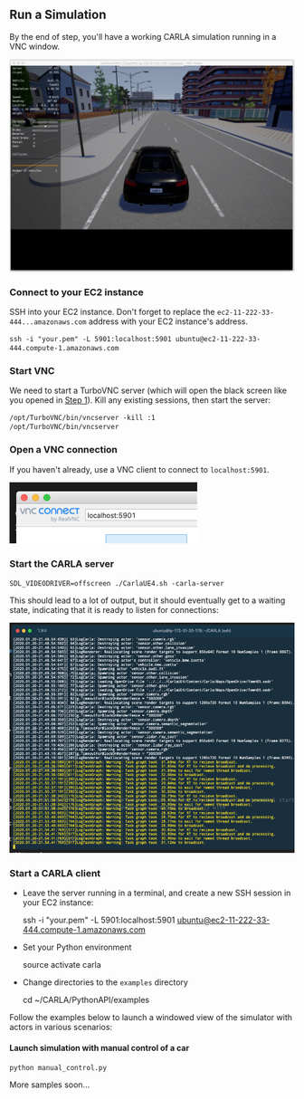## Run a Simulation

By the end of step, you'll have a working CARLA simulation running in a VNC window.

![Simulation](/img/drive.png)

### Connect to your EC2 instance

SSH into your EC2 instance. Don't forget to replace the `ec2-11-222-33-444...amazonaws.com` address with your EC2 instance's address.

    ssh -i "your.pem" -L 5901:localhost:5901 ubuntu@ec2-11-222-33-444.compute-1.amazonaws.com

### Start VNC

We need to start a TurboVNC server (which will open the black screen like you opened in [Step 1](./Step1-AWS)). Kill any existing sessions, then start the server:

    /opt/TurboVNC/bin/vncserver -kill :1
    /opt/TurboVNC/bin/vncserver

### Open a VNC connection

If you haven't already, use a VNC client to connect to `localhost:5901`.

![VNC](/img/vnc.png)

### Start the CARLA server

    SDL_VIDEODRIVER=offscreen ./CarlaUE4.sh -carla-server

This should lead to a lot of output, but it should eventually get to a waiting state, indicating that it is ready to listen for connections:

![CARLA Server](/img/linux.png)

### Start a CARLA client

* Leave the server running in a terminal, and create a new SSH session in your EC2 instance:

    ssh -i "your.pem" -L 5901:localhost:5901 ubuntu@ec2-11-222-33-444.compute-1.amazonaws.com

* Set your Python environment

    source activate carla

* Change directories to the `examples` directory

    cd ~/CARLA/PythonAPI/examples

Follow the examples below to launch a windowed view of the simulator with actors in various scenarios:

#### Launch simulation with manual control of a car

    python manual_control.py

More samples soon...

